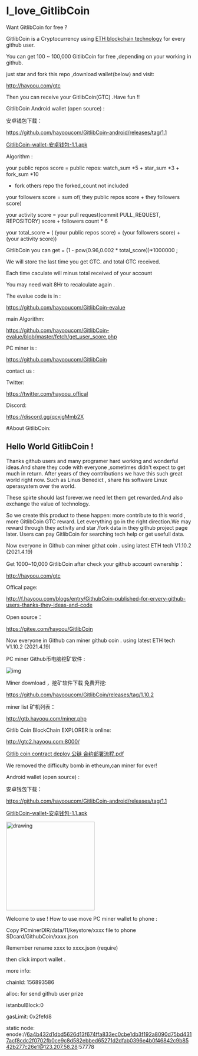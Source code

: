 # I_love_GitlibCoin
Want GitlibCoin for free ? 

GitlibCoin is a Cryptocurrency using [ETH blockchain technology](https://github.com/hayooucom/go-ethereum) for every github user. 

You can get 100 ~ 100,000 GitlibCoin for free ,depending on your working in github.


just star and fork this repo ,download wallet(below) and visit:  

http://hayoou.com/gtc

Then you can receive your GitlibCoin(GTC) .Have fun !!


GitlibCoin Android wallet (open source) :

安卓钱包下载：

https://github.com/hayooucom/GitlibCoin-android/releases/tag/1.1

[GitlibCoin-wallet-安卓钱包-1.1.apk](http://hayoou.com/yafc)



Algorithm :

your public repos score = public repos: watch_sum *5 + star_sum *3 + fork_sum *10 

* fork others repo the forked_count not included

your followers score = sum of( they public repos score + they followers score)

your activity score = your pull request(commit PULL_REQUEST, REPOSITORY) score + followers count * 6 

your total_score =  ( (your public repos score) +  (your followers score) + (your activity score))

GitlibCoin you can get = (1 - pow(0.96,0.002 * total_score))*1000000 ;

We will store the last time you get GTC. and total GTC received.

Each time caculate will minus total received of your account

You may need wait 8Hr to recalculate again .


The evalue code is in :

https://github.com/hayooucom/GitlibCoin-evalue

main Algorithm:

https://github.com/hayooucom/GitlibCoin-evalue/blob/master/fetch/get_user_score.php


PC miner is :

https://github.com/hayooucom/GitlibCoin

contact us : 

Twitter:

https://twitter.com/hayoou_offical

Discord:

https://discord.gg/qcxjgMmb2X


#About GitlibCoin:
## Hello World GitlibCoin  !

Thanks github users and many programer hard working and wonderful ideas.And share they code with everyone ,sometimes didn't expect to get much in return. After years of they contributions we have this such great world right now. Such as Linus Benedict , share his software Linux operasystem over the world.

These spirte should last forever.we need let them get rewarded.And also exchange the value of technology.

So we create this product to these happen: more contribute to this world , more GitlibCoin GTC reward. Let everything go in the right direction.We may reward through they activity and star /fork data in they github project page later. Users can pay GitlibCoin for searching tech help or get usefull data.

Now everyone in Github can miner githat coin . using latest ETH tech V1.10.2 (2021.4.19)

Get 1000~10,000 GitlibCoin after check your github account ownership：

http://hayoou.com/gtc

Offical page:

http://f.hayoou.com/blogs/entry/GithubCoin-published-for-ervery-github-users-thanks-they-ideas-and-code

Open source：

https://gitee.com/hayoou/GitlibCoin
 
Now everyone in Github can miner github coin . 
using latest ETH tech V1.10.2 (2021.4.19)

PC miner Github币电脑挖矿软件 :

![img](https://boxmy.hayoou.com/filecache/14bcc65fb35954439ae49eca241ff794)

Miner download ，挖矿软件下载 免费开挖:

https://github.com/hayooucom/GitlibCoin/releases/tag/1.10.2

miner list 矿机列表：

http://gtb.hayoou.com/miner.php

Gitlib Coin BlockChain EXPLORER is online: 

http://gtc2.hayoou.com:8000/
 

[Gitlib coin contract deploy 公链 合约部署流程.pdf](http://hayoou.com/yaf8)


We removed the difficulty bomb in etheum,can miner for ever!

Android wallet (open source) :

安卓钱包下载：

https://github.com/hayooucom/GitlibCoin-android/releases/tag/1.1

[GitlibCoin-wallet-安卓钱包-1.1.apk](http://hayoou.com/yafc)

<img src="https://boxmy.hayoou.com/filecache/f2a7be5539c3483caa1126d869e33f08" alt="drawing" width="240"/>

Welcome to use !
How to use move PC miner wallet to phone  :

Copy PCminerDIR/data/11/keystore/xxxx file to phone SDcard/GithubCoin/xxxx.json

Remember rename xxxx to xxxx.json (require)

then click import wallet .

more info:

chainId: 156893586

alloc: for send github user prize

istanbulBlock:0

gasLimit: 0x2fefd8

static node: 
enode://6a4b432d1dbd5626d13f674ffa833ec0cbe1db3f192a8090d75bd4317acf8cdc2f0702fb0ce9c8d582ebbed65271d2dfab0396e4b0f46842c9b8542b277c26e1@123.207.58.28:57778




